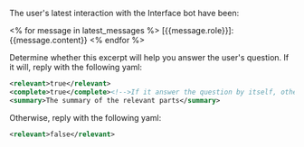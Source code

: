 The user's latest interaction with the Interface bot have been:

<% for message in latest_messages %>
[{{message.role}}]: {{message.content}}
<% endfor %>

Determine whether this excerpt will help you answer the user's question. If it will, reply with the following yaml:

```xml
<relevant>true</relevant>
<complete>true</complete><!-->If it answer the question by itself, otherwise false<-->
<summary>The summary of the relevant parts</summary>
```

Otherwise, reply with the following yaml:

```xml
<relevant>false</relevant>
```